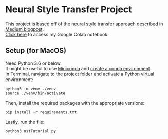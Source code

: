 # Neural Style Transfer Project
This project is based off of the neural style transfer approach described in [Medium blogpost](https://medium.com/tensorflow/neural-style-transfer-creating-art-with-deep-learning-using-tf-keras-and-eager-execution-7d541ac31398). <br/>
[Click here](https://colab.research.google.com/drive/1PldsRDwhkMEQf1r-_LTpsful60bPtGQ4?usp=sharing) to access my Google Colab notebook.

## Setup (for MacOS)
Need Python 3.6 or below. <br/>
It might be useful to use [Miniconda](https://docs.conda.io/en/latest/miniconda.html) and [create a conda environment](https://docs.conda.io/projects/conda/en/latest/user-guide/tasks/manage-environments.html). <br/>
In Terminal, navigate to the project folder and activate a Python virtual environment: <br/>
```
python3 -m venv ./venv
source ./venv/bin/activate
```
Then, install the required packages with the appropriate versions: 
```
pip install -r requirements.txt
```
Lastly, run the file: 
```
python3 nstTutorial.py
```
